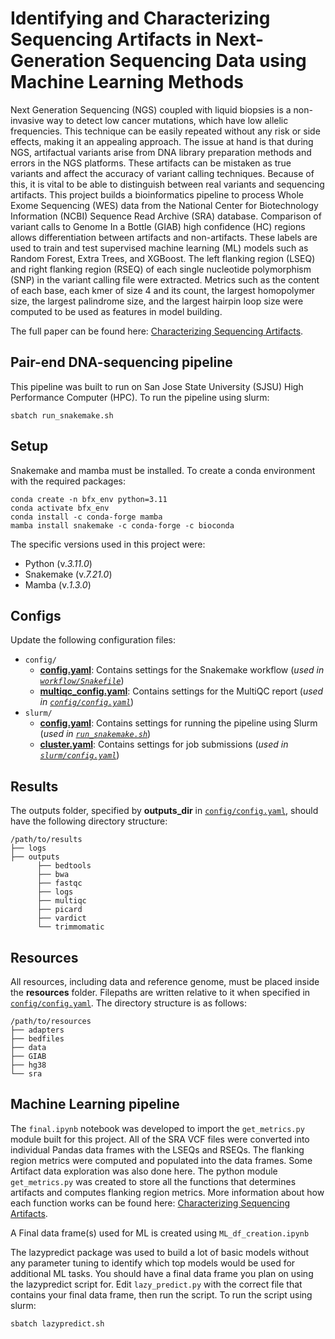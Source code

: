 # Identifying and Characterizing Sequencing Artifacts in Next-Generation Sequencing Data using Machine Learning Methods

Next Generation Sequencing (NGS) coupled with liquid biopsies is a non-invasive way to detect low cancer mutations, which have low allelic frequencies. This technique can be easily repeated without any risk or side effects, making it an appealing approach.  The issue at hand is that during NGS, artifactual variants arise from DNA library preparation methods and errors in the NGS platforms. These artifacts can be mistaken as true variants and affect the accuracy of variant calling techniques. Because of this, it is vital to be able to distinguish between real variants and sequencing artifacts. This project builds a bioinformatics pipeline to process Whole Exome Sequencing (WES) data from the National Center for Biotechnology Information (NCBI) Sequence Read Archive (SRA) database. Comparison of variant calls to Genome In a Bottle (GIAB) high confidence (HC) regions allows differentiation between artifacts and non-artifacts. These labels are used to train and test supervised machine learning (ML) models such as Random Forest, Extra Trees, and XGBoost. The left flanking region (LSEQ) and right flanking region (RSEQ) of each single nucleotide polymorphism (SNP) in the variant calling file were extracted. Metrics such as the content of each base, each kmer of size 4 and its count, the largest homopolymer size, the largest palindrome size, and the largest hairpin loop size were computed to be used as features in model building.

The full paper can be found here: [Characterizing Sequencing Artifacts](https://scholarworks.sjsu.edu/cgi/viewcontent.cgi?article=2279&context=etd_projects).

## Pair-end DNA-sequencing pipeline
This pipeline was built to run on San Jose State University (SJSU) High Performance Computer (HPC).
To run the pipeline using slurm:
```
sbatch run_snakemake.sh
```

## Setup
Snakemake and mamba must be installed.  To create a conda environment with the required packages:
```
conda create -n bfx_env python=3.11
conda activate bfx_env
conda install -c conda-forge mamba
mamba install snakemake -c conda-forge -c bioconda
```
The specific versions used in this project were:
- Python (v._3.11.0_)
- Snakemake (v._7.21.0_)
- Mamba (v._1.3.0_)

## Configs
Update the following configuration files:
- `config/`
  - **[config.yaml](https://github.com/kathylambchops/sequencing_artifacts/blob/main/config/config.yaml)**: Contains settings for the Snakemake workflow (_used in [`workflow/Snakefile`](https://github.com/kathylambchops/sequencing_artifacts/blob/main/workflow/Snakefile)_)
  - **[multiqc_config.yaml](https://github.com/kathylambchops/sequencing_artifacts/blob/main/config/multiqc_config.yaml)**: Contains settings for the MultiQC report (_used in [`config/config.yaml`](https://github.com/kathylambchops/sequencing_artifacts/blob/main/config/config.yaml)_)
- `slurm/`
  - **[config.yaml](https://github.com/kathylambchops/sequencing_artifacts/blob/main/slurm/config.yaml)**: Contains settings for running the pipeline using Slurm (_used in [`run_snakemake.sh`](https://github.com/kathylambchops/sequencing_artifacts/blob/main/run_snakemake.sh)_)
  - **[cluster.yaml](https://github.com/kathylambchops/sequencing_artifacts/blob/main/slurm/cluster.yaml)**: Contains settings for job submissions (_used in [`slurm/config.yaml`](https://github.com/kathylambchops/sequencing_artifacts/blob/main/slurm/config.yaml)_)


## Results
The outputs folder, specified by **outputs_dir** in [`config/config.yaml`](https://github.com/kathylambchops/sequencing_artifacts/blob/main/config/config.yaml), should have the following directory structure:
```
/path/to/results
├── logs
├── outputs
      ├── bedtools
      ├── bwa
      ├── fastqc
      ├── logs
      ├── multiqc
      ├── picard
      ├── vardict
      └── trimmomatic
```

## Resources
All resources, including data and reference genome, must be placed inside the **resources** folder. Filepaths are written relative to it when specified in [`config/config.yaml`](https://github.com/kathylambchops/sequencing_artifacts/blob/main/config/config.yaml).
The directory structure is as follows:
```
/path/to/resources
├── adapters
├── bedfiles
├── data
├── GIAB
├── hg38
└── sra
```


## Machine Learning pipeline
The `final.ipynb` notebook was developed to import the `get_metrics.py` module built for this project. All of the SRA VCF files were converted into individual Pandas data frames with the LSEQs and RSEQs. The flanking region metrics were computed and populated into the data frames. Some Artifact data exploration was also done here. The python module `get_metrics.py` was created to store all the functions that determines artifacts and computes flanking region metrics.  More information about how each function works can be found here: [Characterizing Sequencing Artifacts](https://scholarworks.sjsu.edu/cgi/viewcontent.cgi?article=2279&context=etd_projects).

A Final data frame(s) used for ML is created using `ML_df_creation.ipynb`

The lazypredict package was used to build a lot of basic models without any parameter tuning to identify which top models would be used for additional ML tasks. You should have a final data frame you plan on using the lazypredict script for. Edit `lazy_predict.py` with the correct file that contains your final data frame, then run the script.
To run the script using slurm:
```
sbatch lazypredict.sh
```

